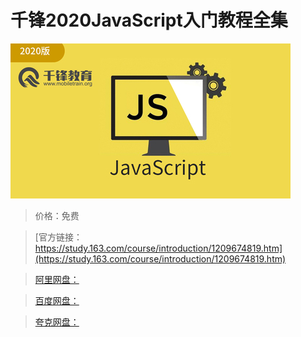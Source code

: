 # 千锋2020JavaScript入门教程全集

![img](../../../assets/study163/free/bf5c0e00780d454b93135791d6f3832c.jpg)

> 价格：免费

> [官方链接：https://study.163.com/course/introduction/1209674819.htm](https://study.163.com/course/introduction/1209674819.htm)

> [阿里网盘：]()

> [百度网盘：]()

> [夸克网盘：]()
